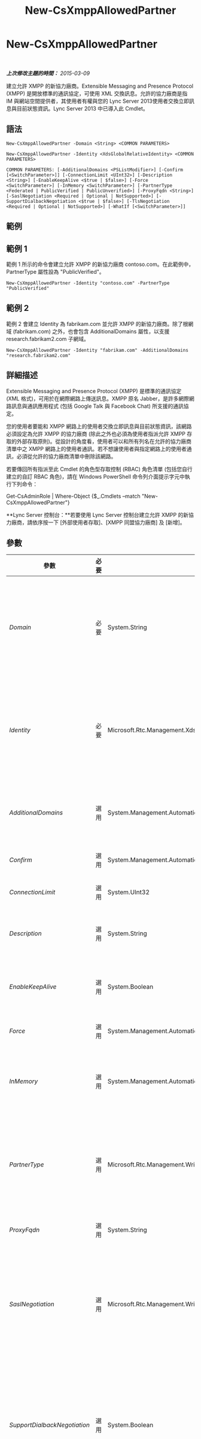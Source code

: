 ﻿---
title: New-CsXmppAllowedPartner
TOCTitle: New-CsXmppAllowedPartner
ms:assetid: 02f8525a-d8ec-49d8-805b-e76c5449c553
ms:mtpsurl: https://technet.microsoft.com/zh-tw/library/JJ204631(v=OCS.15)
ms:contentKeyID: 49289917
ms.date: 08/10/2015
mtps_version: v=OCS.15
ms.translationtype: HT
---

# New-CsXmppAllowedPartner

 

_**上次修改主題的時間：** 2015-03-09_

建立允許 XMPP 的新協力廠商。Extensible Messaging and Presence Protocol (XMPP) 是開放標準的通訊協定，可使用 XML 交換訊息。允許的協力廠商是指 IM 與網站空間提供者，其使用者有權與您的 Lync Server 2013使用者交換立即訊息與目前狀態資訊。Lync Server 2013 中已導入此 Cmdlet。

## 語法

    New-CsXmppAllowedPartner -Domain <String> <COMMON PARAMETERS>

    New-CsXmppAllowedPartner -Identity <XdsGlobalRelativeIdentity> <COMMON PARAMETERS>

    COMMON PARAMETERS: [-AdditionalDomains <PSListModifier>] [-Confirm [<SwitchParameter>]] [-ConnectionLimit <UInt32>] [-Description <String>] [-EnableKeepAlive <$true | $false>] [-Force <SwitchParameter>] [-InMemory <SwitchParameter>] [-PartnerType <Federated | PublicVerified | PublicUnverified>] [-ProxyFqdn <String>] [-SaslNegotiation <Required | Optional | NotSupported>] [-SupportDialbackNegotiation <$true | $false>] [-TlsNegotiation <Required | Optional | NotSupported>] [-WhatIf [<SwitchParameter>]]

## 範例

## 範例 1

範例 1 所示的命令會建立允許 XMPP 的新協力廠商 contoso.com。在此範例中，PartnerType 屬性設為 "PublicVerified"。

    New-CsXmppAllowedPartner -Identity "contoso.com" -PartnerType "PublicVerified"

## 範例 2

範例 2 會建立 Identity 為 fabrikam.com 並允許 XMPP 的新協力廠商。除了根網域 (fabrikam.com) 之外，也會包含 AdditionalDomains 屬性，以支援 research.fabrikam2.com 子網域。

    New-CsXmppAllowedPartner -Identity "fabrikam.com" -AdditionalDomains "research.fabrikam2.com"

## 詳細描述

Extensible Messaging and Presence Protocol (XMPP) 是標準的通訊協定 (XML 格式)，可用於在網際網路上傳送訊息。XMPP 原名 Jabber，是許多網際網路訊息與通訊應用程式 (包括 Google Talk 與 Facebook Chat) 所支援的通訊協定。

您的使用者要能和 XMPP 網路上的使用者交換立即訊息與目前狀態資訊，該網路必須設定為允許 XMPP 的協力廠商 (除此之外也必須為使用者指派允許 XMPP 存取的外部存取原則)。從設計的角度看，使用者可以和所有列名在允許的協力廠商清單中之 XMPP 網路上的使用者通訊。若不想讓使用者與指定網路上的使用者通訊，必須從允許的協力廠商清單中刪除該網路。

若要傳回所有指派至此 Cmdlet 的角色型存取控制 (RBAC) 角色清單 (包括您自行建立的自訂 RBAC 角色)，請在 Windows PowerShell 命令列介面提示字元中執行下列命令：

Get-CsAdminRole | Where-Object {$\_.Cmdlets –match "New-CsXmppAllowedPartner"}

**Lync Server 控制台：**若要使用 Lync Server 控制台建立允許 XMPP 的新協力廠商，請依序按一下 \[外部使用者存取\]、\[XMPP 同盟協力廠商\] 及 \[新增\]。

## 參數


<table>
<colgroup>
<col style="width: 25%" />
<col style="width: 25%" />
<col style="width: 25%" />
<col style="width: 25%" />
</colgroup>
<thead>
<tr class="header">
<th>參數</th>
<th>必要</th>
<th>類型</th>
<th>說明</th>
</tr>
</thead>
<tbody>
<tr class="odd">
<td><p><em>Domain</em></p></td>
<td><p>必要</p></td>
<td><p>System.String</p></td>
<td><p>允許 XMPP 之協力廠商的主要網域，例如：</p>
<p>-Domain &quot;fabrikam.com&quot;</p>
<p>您可以使用 Domain 參數或 Identity 參數指定主要網域。但同一個命令中不可同時使用這兩個參數。</p>
<p>您可以使用 AdditionalDomains 參數指定其他網域。</p></td>
</tr>
<tr class="even">
<td><p><em>Identity</em></p></td>
<td><p>必要</p></td>
<td><p>Microsoft.Rtc.Management.Xds.XdsGlobalRelativeIdentity</p></td>
<td><p>允許 XMPP 之協力廠商的主要網域，例如：</p>
<p>-Identity &quot;fabrikam.com&quot;</p>
<p>您可以使用 Identity 參數或 Domain 參數指定主要網域。但同一個命令中不可同時使用這兩個參數。</p>
<p>您可以使用 AdditionalDomains 參數指定其他網域。</p></td>
</tr>
<tr class="odd">
<td><p><em>AdditionalDomains</em></p></td>
<td><p>選用</p></td>
<td><p>System.Management.Automation.PSListModifier</p></td>
<td><p>屬於允許之協力廠商的其他 XMPP 網域。若要指定多個網域，請使用逗號分隔網域名稱，例如：</p>
<p>-AdditionalDomains &quot;fabrikam2.com&quot;,&quot;fabrikam3.com&quot;</p></td>
</tr>
<tr class="even">
<td><p><em>Confirm</em></p></td>
<td><p>選用</p></td>
<td><p>System.Management.Automation.SwitchParameter</p></td>
<td><p>執行命令前先要求您確認。</p></td>
</tr>
<tr class="odd">
<td><p><em>ConnectionLimit</em></p></td>
<td><p>選用</p></td>
<td><p>System.UInt32</p></td>
<td><p>指定允許特定協力廠商所能同時使用的連線數上限。</p></td>
</tr>
<tr class="even">
<td><p><em>Description</em></p></td>
<td><p>選用</p></td>
<td><p>System.String</p></td>
<td><p>讓系統管理員能夠提供其他文字說明允許 XMPP 的協力廠商。例如 Description 可以包括協力廠商的連絡人資訊。</p></td>
</tr>
<tr class="odd">
<td><p><em>EnableKeepAlive</em></p></td>
<td><p>選用</p></td>
<td><p>System.Boolean</p></td>
<td><p>指出 XMPP 協力廠商是否應定期傳送 &quot;keep alive&quot; 封包，以檢查連線是否仍然有效。</p>
<p>預設值為 True。</p></td>
</tr>
<tr class="even">
<td><p><em>Force</em></p></td>
<td><p>選用</p></td>
<td><p>System.Management.Automation.SwitchParameter</p></td>
<td><p>隱藏執行命令時可能發生的非嚴重錯誤訊息。</p></td>
</tr>
<tr class="odd">
<td><p><em>InMemory</em></p></td>
<td><p>選用</p></td>
<td><p>System.Management.Automation.SwitchParameter</p></td>
<td><p>建立物件參照，但不實際將物件認可為永久變更。若將此參數所呼叫的 Cmdlet 輸出指派給變數，將可變更物件參照的屬性，然後呼叫此 Cmdlet 的對應 Set- Cmdlet 認可這些變更。</p></td>
</tr>
<tr class="even">
<td><p><em>PartnerType</em></p></td>
<td><p>選用</p></td>
<td><p>Microsoft.Rtc.Management.WritableConfig.Settings.XmppFederation.PartnerType</p></td>
<td><p>指定 Lync Server 2013與 XMPP 協力廠商之間的關係。允許的值為：</p>
<p>* Federated (XMPP 協力廠商屬於同盟網域)</p>
<p>* PublicVerified</p>
<p>* PublicUnverified</p>
<p>預設值為 PublicUnverified。</p></td>
</tr>
<tr class="odd">
<td><p><em>ProxyFqdn</em></p></td>
<td><p>選用</p></td>
<td><p>System.String</p></td>
<td><p>XMPP 協力廠商所使用之 Proxy 伺服器的完整網域名稱。</p></td>
</tr>
<tr class="even">
<td><p><em>SaslNegotiation</em></p></td>
<td><p>選用</p></td>
<td><p>Microsoft.Rtc.Management.WritableConfig.Settings.XmppFederation.SaslNegotiation</p></td>
<td><p>指定要支援簡單驗證及安全性階層通訊協定來進行伺服器驗證。</p>
<p>允許的值為：</p>
<p>* Required (必須支援 SASL 交涉)</p>
<p>* Optional (如有 SASL 即使用)</p>
<p>* NotSupported (不支援 SASL 交涉)</p>
<p>預設值為 Required。</p></td>
</tr>
<tr class="odd">
<td><p><em>SupportDialbackNegotiation</em></p></td>
<td><p>選用</p></td>
<td><p>System.Boolean</p></td>
<td><p>指定是否要支援回撥交涉。若是使用回撥交涉，當 Server A 連絡 Server B 時，並不會立即建立通訊。反之，Server B 會先嘗試連絡 Server A 宣稱所屬之網域的授權 DNS 伺服器，以驗證 Server A 的身分識別。</p>
<p>請注意，回撥交涉不如 SASL 或 TLS 安全。一般只有在無法使用憑證來驗證伺服器身分識別時，才會用此方法。</p>
<p>預設值為 True。</p></td>
</tr>
<tr class="even">
<td><p><em>TlsNegotiation</em></p></td>
<td><p>選用</p></td>
<td><p>Microsoft.Rtc.Management.WritableConfig.Settings.XmppFederation.TlsNegotiation</p></td>
<td><p>指定是否要支援傳輸層安全性通訊協定供伺服器對伺服器的資料串流加密之用。</p>
<p>允許的值為：</p>
<p>* Required (必須支援 TLS 交涉)</p>
<p>* Optional (如有 TLS 即使用)</p>
<p>* NotSupported (不支援 TLS 交涉，預設值為 Required)。</p>
<p></p></td>
</tr>
<tr class="odd">
<td><p><em>WhatIf</em></p></td>
<td><p>選用</p></td>
<td><p>System.Management.Automation.SwitchParameter</p></td>
<td><p>描述執行命令後的結果，但無須實際執行命令。</p></td>
</tr>
</tbody>
</table>


## 輸入類型

無。**New-CsXmppAllowedPartner** Cmdlet 不接受管線傳送的輸入。

## 傳回類型

**New-CsXmppAllowedPartner** Cmdlet 會建立新的 Microsoft.Rtc.Management.WritableConfig.Settings.XmppFederation.XmppAllowedPartner\#Decorated 物件執行個體。

## 請參閱

#### 其他資源

[Get-CsXmppAllowedPartner](get-csxmppallowedpartner.md)  
[Remove-CsXmppAllowedPartner](remove-csxmppallowedpartner.md)  
[Set-CsXmppAllowedPartner](set-csxmppallowedpartner.md)


